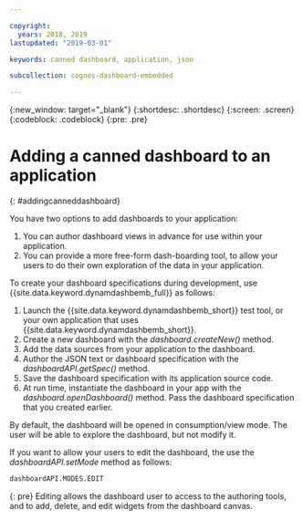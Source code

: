 ```yaml
---

copyright:
  years: 2018, 2019
lastupdated: "2019-03-01"

keywords: canned dashboard, application, json

subcollection: cognos-dashboard-embedded

---
```


{:new_window: target="_blank"}
{:shortdesc: .shortdesc}
{:screen: .screen}
{:codeblock: .codeblock}
{:pre: .pre}

# Adding a canned dashboard to an application
{: #addingcanneddashboard}

You have two options to add dashboards to your application:
1.	You can author dashboard views in advance for use within your application.
2.	You can provide a more free-form dash-boarding tool, to allow your users to do their own exploration of the data in your application.

To create your dashboard specifications during development, use {{site.data.keyword.dynamdashbemb_full}} as follows:
1.	Launch the {{site.data.keyword.dynamdashbemb_short}} test tool, or your own application that uses {{site.data.keyword.dynamdashbemb_short}}.
2.	Create a new dashboard with the *dashboard.createNew()* method.
3.	Add the data sources from your application to the dashboard.
4.	Author the JSON text or dashboard specification with the *dashboardAPI.getSpec()* method.
5.	Save the dashboard specification with its application source code.
6.	At run time, instantiate the dashboard in your app with the *dashboard.openDashboard()* method. Pass the dashboard specification that you created earlier.

By default, the dashboard will be opened in consumption/view mode. The user will be able to explore the dashboard, but not modify it.

If you want to allow your users to edit the dashboard, the use the *dashboardAPI.setMode* method as follows:
```bash
dashboardAPI.MODES.EDIT
```    
{: pre}
Editing allows the dashboard user to access to the authoring tools, and to add, delete, and edit widgets from the dashboard canvas.


